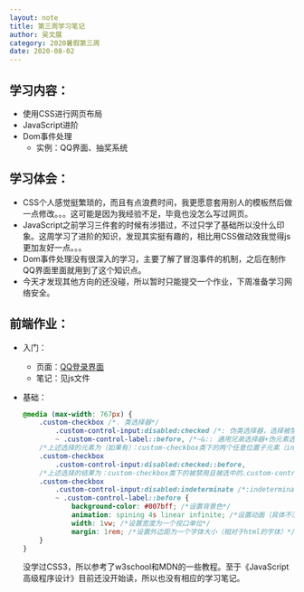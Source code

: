 ```yaml
---
layout: note
title: 第三周学习笔记
author: 吴文展
category: 2020暑假第三周
date: 2020-08-02
---
```



## 学习内容：
* 使用CSS进行网页布局
* JavaScript进阶
* Dom事件处理
    * 实例：QQ界面、抽奖系统

## 学习体会：
* CSS个人感觉挺繁琐的，而且有点浪费时间，我更愿意套用别人的模板然后做一点修改。。。这可能是因为我经验不足，毕竟也没怎么写过网页。
* JavaScript之前学习三件套的时候有涉猎过，不过只学了基础所以没什么印象。这周学习了进阶的知识，发现其实挺有趣的，相比用CSS做动效我觉得js更加友好一点。。。
* Dom事件处理没有很深入的学习，主要了解了冒泡事件的机制，之后在制作QQ界面里面就用到了这个知识点。
* 今天才发现其他方向的还没碰，所以暂时只能提交一个作业，下周准备学习网络安全。

## 前端作业：
* 入门：
    * 页面：[QQ登录界面](wz.html)
    * 笔记：见js文件
    
* 基础：
  
  ```css
  @media (max-width: 767px) {
      .custom-checkbox /*. 类选择器*/
          .custom-control-input:disabled:checked /*: 伪类选择器，选择被禁用且被选中的元素*/
          ~ .custom-control-label::before, /*~&:: 通用兄弟选择器+伪元素选择器，在元素前的一个插入元素*/
      /*上述选择的元素为（如果有）：custom-checkbox类下的两个任意位置子元素（input在前）*/
      .custom-checkbox
          .custom-control-input:disabled:checked::before,
      /*上述选择的结果为：custom-checkbox类下的被禁用且被选中的.custom-control-input元素的前一个插入元素*/
      .custom-checkbox
          .custom-control-input:disabled:indeterminate /*:indeterminate 选择状态不确定的元素（没搞懂）*/
          ~ .custom-control-label::before {
              background-color: #007bff; /*设置背景色*/
              animation: spining 4s linear infinite; /*设置动画（具体不清楚）*/
              width: 1vw; /*设置宽度为一个视口单位*/
              margin: 1rem; /*设置外边距为一个字体大小（相对于html的字体）*/
      }
  }
  ```
    没学过CSS3，所以参考了w3school和MDN的一些教程。至于《JavaScript高级程序设计》目前还没开始读，所以也没有相应的学习笔记。